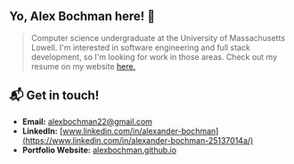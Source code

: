 
## Yo, Alex Bochman here! 👋

> Computer science undergraduate at the University of Massachusetts Lowell. I'm interested in software engineering and full stack development, so I'm looking for work in those areas. Check out my resume on my website [here.](https://alexbochman.github.io/resume.html)

## 📬  Get in touch!
- **Email:** alexbochman22@gmail.com
- **LinkedIn:** [www.linkedin.com/in/alexander-bochman](https://www.linkedin.com/in/alexander-bochman-25137014a/)
- **Portfolio Website:** [alexbochman.github.io](https://alexbochman.github.io/)




